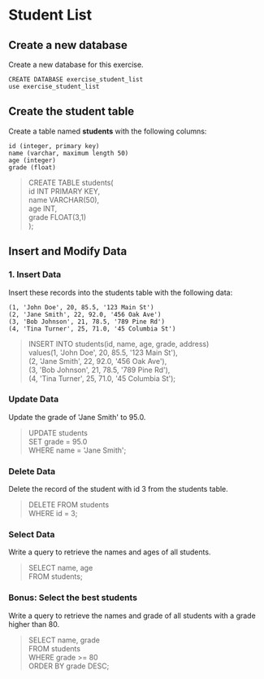 # Student List

## Create a new database
Create a new database for this exercise.
```
CREATE DATABASE exercise_student_list
use exercise_student_list
```

## Create the student table
Create a table named **students** with the following columns:  
```
id (integer, primary key)  
name (varchar, maximum length 50)  
age (integer)  
grade (float)  
```

> CREATE TABLE students(  
id INT PRIMARY KEY,  
name VARCHAR(50),  
age INT,  
grade FLOAT(3,1)  
);

## Insert and Modify Data
### 1. Insert Data
Insert these records into the students table with the following data:
```
(1, 'John Doe', 20, 85.5, '123 Main St')
(2, 'Jane Smith', 22, 92.0, '456 Oak Ave')
(3, 'Bob Johnson', 21, 78.5, '789 Pine Rd')
(4, 'Tina Turner', 25, 71.0, '45 Columbia St')
```

> INSERT INTO students(id, name, age, grade, address)  
values(1, 'John Doe', 20, 85.5, '123 Main St'),  
(2, 'Jane Smith', 22, 92.0, '456 Oak Ave'),  
(3, 'Bob Johnson', 21, 78.5, '789 Pine Rd'),  
(4, 'Tina Turner', 25, 71.0, '45 Columbia St');    

### Update Data
Update the grade of 'Jane Smith' to 95.0.

> UPDATE students  
SET grade = 95.0  
WHERE name = 'Jane Smith';

### Delete Data
Delete the record of the student with id 3 from the students table.

> DELETE FROM students  
WHERE id = 3;

### Select Data
Write a query to retrieve the names and ages of all students.  

> SELECT name, age  
FROM students;

### Bonus: Select the best students
Write a query to retrieve the names and grade of all students with a grade higher than 80.

> SELECT name, grade  
FROM students  
WHERE grade >= 80  
ORDER BY grade DESC;

